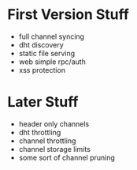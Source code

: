 # First Version Stuff

* full channel syncing
* dht discovery
* static file serving
* web simple rpc/auth
* xss protection

# Later Stuff

* header only channels
* dht throttling
* channel throttling
* channel storage limits
* some sort of channel pruning




